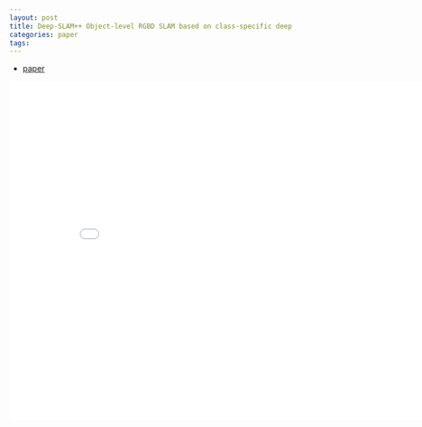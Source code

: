 ```yaml
---
layout: post
title: Deep-SLAM++ Object-level RGBD SLAM based on class-specific deep shape priors
categories: paper
tags:
---
```


- [paper](https://arxiv.org/abs/1907.09691)

<center><embed src="/pdfs/posts/Deep slam ++.pdf" width="850" height="600"></center>


